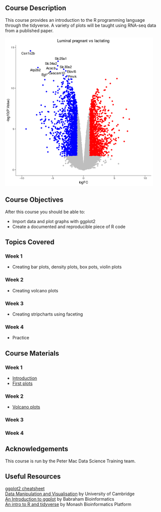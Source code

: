 ## Course Description
This course provides an introduction to the R programming language through the tidyverse. 
A variety of plots will be taught using RNA-seq data from a published paper.

![](images/volcano.png)

## Course Objectives

After this course you should be able to:

* Import data and plot graphs with ggplot2
* Create a documented and reproducible piece of R code

## Topics Covered

### Week 1
- Creating bar plots, density plots, box pots, violin plots

### Week 2
- Creating volcano plots

### Week 3
- Creating stripcharts using faceting

### Week 4
- Practice

## Course Materials

### Week 1
- [Introduction](https://pmacdasci.github.io/r-intro-tidyverse/introduction.html)
- [First plots](https://pmacdasci.github.io/r-intro-tidyverse/firstplots.html)

### Week 2
- [Volcano plots](https://pmacdasci.github.io/r-intro-tidyverse/volcanoplot.html)

### Week 3
<!---
[Stripcharts](https://pmacdasci.github.io/r-intro-tidyverse/stripcharts.html)
--->
### Week 4


## Acknowledgements
This course is run by the Peter Mac Data Science Training team.

## Useful Resources
[ggplot2 cheatsheet](https://github.com/rstudio/cheatsheets/raw/master/data-visualization-2.1.pdf)  
[Data Manipulation and Visualisation](http://bioinformatics-core-shared-training.github.io/r-intermediate/) by University of Cambridge  
[An Introduction to ggplot](https://www.bioinformatics.babraham.ac.uk/training.html#ggplot) by Babraham Bioinformatics  
[An intro to R and tidyverse](https://monashdatafluency.github.io/r-intro-2/) by Monash Bioinformatics Platform
